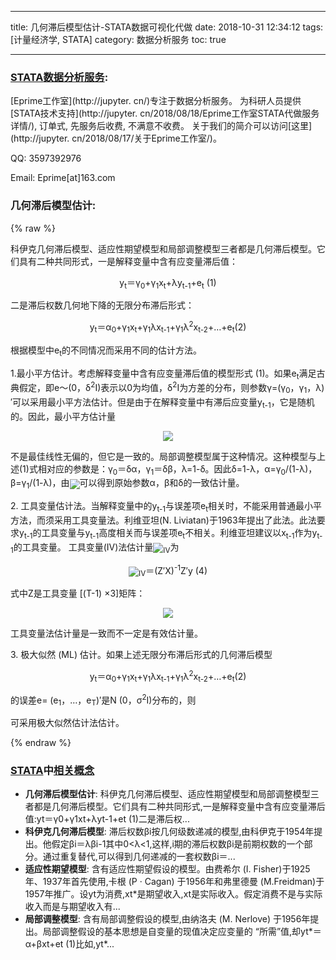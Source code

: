 
---
title: 几何滞后模型估计-STATA数据可视化代做
date: 2018-10-31 12:34:12
tags: [计量经济学, STATA]
category: 数据分析服务
toc: true

---



<span></span>
<!-- more -->

### [STATA](/tags/STATA/)[数据分析服务](/categories/数据分析服务/):
[Eprime工作室](http://jupyter. cn/)专注于数据分析服务。
为科研人员提供[STATA技术支持](http://jupyter. cn/2018/08/18/Eprime工作室STATA代做服务详情/), 订单式, 先服务后收费, 不满意不收费。
关于我们的简介可以访问[这里](http://jupyter. cn/2018/08/17/关于Eprime工作室/)。

QQ: 3597392976

Email: Eprime[at]163.com



### 几何滞后模型估计:

{% raw %}
<div class="p1">科伊克几何滞后模型、适应性期望模型和局部调整模型三者都是几何滞后模型。它们具有二种共同形式，一是解释变量中含有应变量滞后值：

<p></p><p align="center">y<sub>t</sub>＝γ<sub>0</sub>+γ<sub>1</sub>x<sub>t</sub>+λy<sub>t-1</sub>+e<sub>t</sub> (1)</p>

二是滞后权数几何地下降的无限分布滞后形式：

<p></p><p align="center">y<sub>t</sub>＝α<sub>0</sub>+γ<sub>1</sub>x<sub>t</sub>+γ<sub>1</sub>λx<sub>t-1</sub>+γ<sub>1</sub>λ<sup>2</sup>x<sub>t-2</sub>+…+e<sub>t</sub>(2)</p>

根据模型中e<sub>t</sub>的不同情况而采用不同的估计方法。

<p>1.最小平方估计。考虑解释变量中含有应变量滞后值的模型形式 (1)。如果e<sub>t</sub>满足古典假定，即e～(0，δ<sup>2</sup>I)表示以0为均值，δ<sup>2</sup>I为方差的分布，则参数γ=(γ<sub>0</sub>，γ<sub>1</sub>，λ)′可以采用最小平方法估计。但是由于在解释变量中有滞后应变量y<sub>t-1</sub>，它是随机的。因此，最小平方估计量

</p><p align="center"><img align="absmiddle" src="/CRFDPIC/R200806043/R200806043.1309.1%5B0484113391bd%5D.gif"></p>

不是最佳线性无偏的，但它是一致的。局部调整模型属于这种情况。这种模型与上述(1)式相对应的参数是：γ<sub>0</sub>＝δα，γ<sub>1</sub>＝δβ，λ=1-δ。因此δ=1-λ，α=γ<sub>0</sub>/(1-λ)，β=γ<sub>1</sub>/(1-λ)，由<img align="absmiddle" src="/CRFDPIC/R200806043/R200806043.1309.18.16.bmp">可以得到原始参数α，β和δ的一致估计量。

<p>2. 工具变量估计法。当解释变量中的y<sub>t-1</sub>与误差项e<sub>t</sub>相关时，不能采用普通最小平方法，而须采用工具变量法。利维亚坦(N. Liviatan)于1963年提出了此法。此法要求y<sub>t-1</sub>的工具变量与y<sub>t-1</sub>高度相关而与误差项e<sub>t</sub>不相关。利维亚坦建议以x<sub>t-1</sub>作为y<sub>t-1</sub>的工具变量。 工具变量(IV)法估计量<img align="absmiddle" src="/CRFDPIC/R200806043/R200806043.1309.25.17.bmp"><sub>IV</sub>为

</p><p></p><p align="center"><img align="absmiddle" src="/CRFDPIC/R200806043/R200806043.1309.26.0.bmp"><sub>IV</sub>＝(Z′X)<sup>-1</sup>Z′y (4)</p>

式中Z是工具变量 [(T-1) ×3]矩阵：<p align="center"><img align="absmiddle" src="/CRFDPIC/R200806043/R200806043.1309.3%5B14390a1b90cd%5D.gif"></p>

<p>工具变量法估计量是一致而不一定是有效估计量。

</p><p>3. 极大似然 (ML) 估计。如果上述无限分布滞后形式的几何滞后模型

</p><p></p><p align="center">y<sub>t</sub>＝α<sub>0</sub>+γ<sub>1</sub>x<sub>t</sub>+γ<sub>1</sub>λx<sub>t-1</sub>+γ<sub>1</sub>λ<sup>2</sup>x<sub>t-2</sub>+…+e<sub>t</sub>(2)</p>

的误差e= (e<sub>1</sub>，…，e<sub>T</sub>)′是N (0，σ<sup>2</sup>I)分布的，则

可采用极大似然估计法估计。</div>
{% endraw %}



### [STATA](/tags/STATA/)中[相关概念](/categories/数据分析服务)

- **几何滞后模型估计**: 科伊克几何滞后模型、适应性期望模型和局部调整模型三者都是几何滞后模型。它们具有二种共同形式,一是解释变量中含有应变量滞后值:yt＝γ0+γ1xt+λyt-1+et (1)二是滞后权...
- **科伊克几何滞后模型**: 滞后权数βi按几何级数递减的模型,由科伊克于1954年提出。他假定βi＝λβi-1其中0<λ<1,这样,i期的滞后权数βi是前期权数的一个部分。通过重复替代,可以得到几何递减的一套权数βi＝...
- **适应性期望模型**: 含有适应性期望假设的模型。由费希尔 (I. Fisher)于1925年、1937年首先使用,卡根 (P · Cagan) 于1956年和弗里德曼 (M.Freidman)于1957年推广。设yt为消费,xt*是期望收入,xt是实际收入。假定消费不是与实际收入而是与期望收入有...
- **局部调整模型**: 含有局部调整假设的模型,由纳洛夫 (M. Nerlove) 于1956年提出。局部调整假设的基本思想是自变量的现值决定应变量的 “所需”值,却yt*＝ α+βxt+et (1)比如,yt*...






